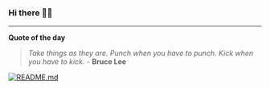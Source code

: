 ### Hi there 👋🏻


---

**Quote of the day**

> *Take things as they are. Punch when you have to punch. Kick when you have to kick.* - **Bruce Lee** 

[![README.md](https://github.com/marcolovazzano/marcolovazzano/actions/workflows/readme.yml/badge.svg?branch=main)](https://github.com/marcolovazzano/marcolovazzano/actions/workflows/readme.yml)
